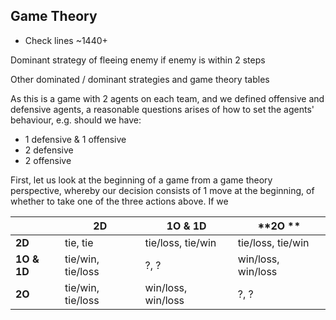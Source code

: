 ## Game Theory

- Check lines ~1440+

Dominant strategy of fleeing enemy if enemy is within 2 steps

Other dominated / dominant strategies and game theory tables

As this is a game with 2 agents on each team, and we defined offensive and defensive agents, a reasonable questions arises of how to set the agents' behaviour, e.g. should we have:
*  1 defensive & 1 offensive
* 2 defensive
* 2 offensive

First, let us look at the beginning of a game from a game theory perspective, whereby our decision consists of 1 move at the beginning, of whether to take one of the three actions above. If we 

| | **2D** | **1O & 1D**| **2O **|
| ---- | ----| ---- | --- |
| **2D** | tie, tie | tie/loss, tie/win| tie/loss, tie/win|
| **1O & 1D** | tie/win, tie/loss | ?, ?| win/loss, win/loss| 
|**2O**| tie/win, tie/loss| win/loss, win/loss| ?, ? | 